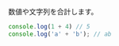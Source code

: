 <!--
label: +
description: 加算演算子
link: https://developer.mozilla.org/ja/docs/Web/JavaScript/Reference/Operators/Addition
-->

数値や文字列を合計します。

```typescript
console.log(1 + 4) // 5
console.log('a' + 'b'); // ab
```
